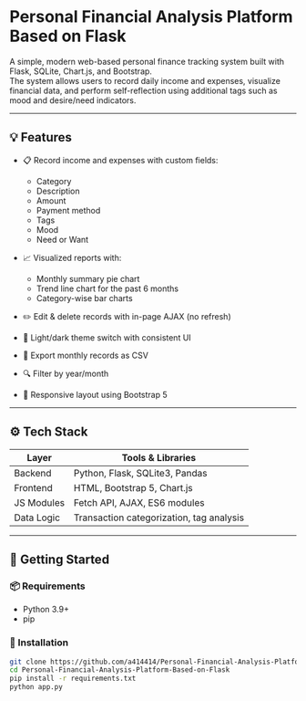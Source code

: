# Personal Financial Analysis Platform Based on Flask

A simple, modern web-based personal finance tracking system built with Flask, SQLite, Chart.js, and Bootstrap.  
The system allows users to record daily income and expenses, visualize financial data, and perform self-reflection using additional tags such as mood and desire/need indicators.

---

## 💡 Features

- 📋 Record income and expenses with custom fields:
  - Category
  - Description
  - Amount
  - Payment method
  - Tags
  - Mood
  - Need or Want

- 📈 Visualized reports with:
  - Monthly summary pie chart
  - Trend line chart for the past 6 months
  - Category-wise bar charts

- ✏️ Edit & delete records with in-page AJAX (no refresh)
- 🎨 Light/dark theme switch with consistent UI
- 🧾 Export monthly records as CSV
- 🔍 Filter by year/month
- 📱 Responsive layout using Bootstrap 5

---

## ⚙️ Tech Stack

| Layer      | Tools & Libraries                |
|------------|----------------------------------|
| Backend    | Python, Flask, SQLite3, Pandas   |
| Frontend   | HTML, Bootstrap 5, Chart.js      |
| JS Modules | Fetch API, AJAX, ES6 modules     |
| Data Logic | Transaction categorization, tag analysis |

---

## 🏁 Getting Started

### 📦 Requirements

- Python 3.9+
- pip

### 🔧 Installation

```bash
git clone https://github.com/a414414/Personal-Financial-Analysis-Platform-Based-on-Flask.git
cd Personal-Financial-Analysis-Platform-Based-on-Flask
pip install -r requirements.txt
python app.py